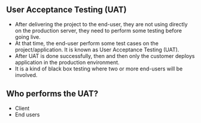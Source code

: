 

## User Acceptance Testing (UAT)

- After delivering the project to the end-user, they are not using directly on the production server, 
they need to perform some testing before going live.
- At that time, the end-user perform some test cases on the project/application. It is known as User Acceptance Testing (UAT).
- After UAT is done successfully, then and then only the customer deploys application in the production environment.
- It is a kind of black box testing where two or more end-users will be involved.

## Who performs the UAT?
- Client
- End users




